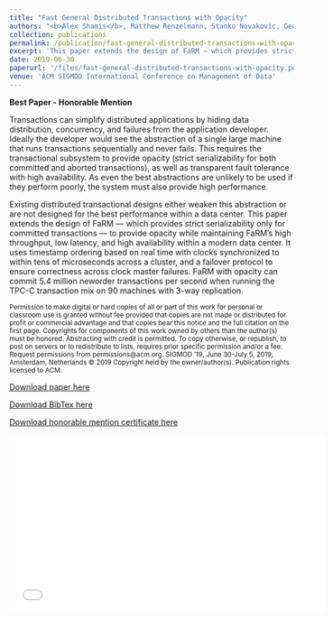 ```yaml
---
title: "Fast General Distributed Transactions with Opacity"
authors: "<b>Alex Shamis</b>, Matthew Renzelmann, Stanko Novakovic, Georgios Chatzopoulos, Aleksandar Dragojevic, Dushyanth Narayanan, Miguel Castro"
collection: publications
permalink: /publication/fast-general-distributed-transactions-with-opacity
excerpt: 'This paper extends the design of FaRM — which provides strict serializability only for committed transactions — to provide opacity while maintaining FaRM’s high throughput, low latency, and high availability within a modern data center. It uses timestamp ordering based on real time with clocks synchronized to within tens of microseconds across a cluster, and a failover protocol to ensure correctness across clock master failures. <br> <b>Best Paper - Honorable Mention</b>'
date: 2019-06-30
paperurl: '/files/fast-general-distributed-transactions-with-opacity.pdf'
venue: 'ACM SIGMOD International Conference on Management of Data'
---
```


<strong>Best Paper - Honorable Mention</strong>

Transactions can simplify distributed applications by hiding data distribution, concurrency, and failures from the application developer. Ideally the developer would see the abstraction of a single large machine that runs transactions sequentially and never fails. This requires the transactional subsystem to provide opacity (strict serializability for both committed and aborted transactions), as well as transparent fault tolerance with high availability. As even the best abstractions are unlikely to be used if they perform poorly, the system must also provide high performance.

Existing distributed transactional designs either weaken this abstraction or are not designed for the best performance within a data center. This paper extends the design of FaRM — which provides strict serializability only for committed transactions — to provide opacity while maintaining FaRM’s high throughput, low latency, and high availability within a modern data center. It uses timestamp ordering based on real time with clocks synchronized to within tens of microseconds across a cluster, and a failover protocol to ensure correctness across clock master failures. FaRM with opacity can commit 5.4 million neworder transactions per second when running the TPC-C transaction mix on 90 machines with 3-way replication.

<small>
Permission to make digital or hard copies of all or part of this work for personal or classroom use is granted without fee provided that copies are not made or distributed for profit or commercial advantage and that copies bear this notice and the full citation on the first page. Copyrights for components of this work owned by others than the author(s) must be honored. Abstracting with credit is permitted. To copy otherwise, or republish, to post on servers or to redistribute to lists, requires prior specific permission and/or a fee. Request permissions from permissions@acm.org. SIGMOD ’19, June 30-July 5, 2019, Amsterdam, Netherlands © 2019 Copyright held by the owner/author(s). Publication rights licensed to ACM.
</small>

[Download paper here](/files/fast-general-distributed-transactions-with-opacity.pdf)

[Download BibTex here](/files/fast-general-distributed-transactions-with-opacity.bib)

[Download honorable mention certificate here](/files/fast-general-distributed-transactions-with-opacity-Honorable-mention.pdf)

<iframe width="560" height="315" scrolling="no" src="//av.tib.eu/player/42950" frameborder="0" allowfullscreen></iframe>

